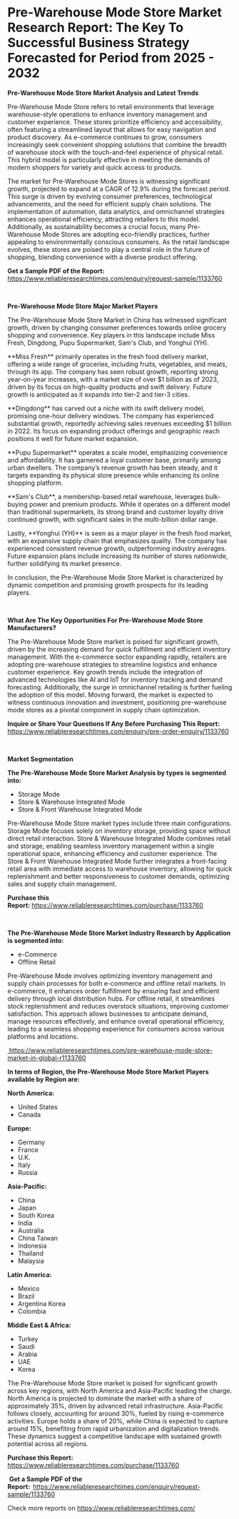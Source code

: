 <p><h1>Pre-Warehouse Mode Store Market Research Report: The Key To Successful Business Strategy Forecasted for Period from 2025 - 2032</h1></p><p><strong>Pre-Warehouse Mode Store Market Analysis and Latest Trends</strong></p>
<p><p>Pre-Warehouse Mode Store refers to retail environments that leverage warehouse-style operations to enhance inventory management and customer experience. These stores prioritize efficiency and accessibility, often featuring a streamlined layout that allows for easy navigation and product discovery. As e-commerce continues to grow, consumers increasingly seek convenient shopping solutions that combine the breadth of warehouse stock with the touch-and-feel experience of physical retail. This hybrid model is particularly effective in meeting the demands of modern shoppers for variety and quick access to products.</p><p>The market for Pre-Warehouse Mode Stores is witnessing significant growth, projected to expand at a CAGR of 12.9% during the forecast period. This surge is driven by evolving consumer preferences, technological advancements, and the need for efficient supply chain solutions. The implementation of automation, data analytics, and omnichannel strategies enhances operational efficiency, attracting retailers to this model. Additionally, as sustainability becomes a crucial focus, many Pre-Warehouse Mode Stores are adopting eco-friendly practices, further appealing to environmentally conscious consumers. As the retail landscape evolves, these stores are poised to play a central role in the future of shopping, blending convenience with a diverse product offering.</p></p>
<p><strong>Get a Sample PDF of the Report:&nbsp;</strong> <a href="https://www.reliableresearchtimes.com/enquiry/request-sample/1133760?utm_campaign=2232&utm_medium=2&utm_source=Github&utm_content=ia&utm_term=25032025&utm_id=pre-warehouse-mode-store">https://www.reliableresearchtimes.com/enquiry/request-sample/1133760</a></p>
<p>&nbsp;</p>
<p><strong>Pre-Warehouse Mode Store Major Market Players</strong></p>
<p><p>The Pre-Warehouse Mode Store Market in China has witnessed significant growth, driven by changing consumer preferences towards online grocery shopping and convenience. Key players in this landscape include Miss Fresh, Dingdong, Pupu Supermarket, Sam's Club, and Yonghui (YH).</p><p>**Miss Fresh** primarily operates in the fresh food delivery market, offering a wide range of groceries, including fruits, vegetables, and meats, through its app. The company has seen robust growth, reporting strong year-on-year increases, with a market size of over $1 billion as of 2023, driven by its focus on high-quality products and swift delivery. Future growth is anticipated as it expands into tier-2 and tier-3 cities.</p><p>**Dingdong** has carved out a niche with its swift delivery model, promising one-hour delivery windows. The company has experienced substantial growth, reportedly achieving sales revenues exceeding $1 billion in 2022. Its focus on expanding product offerings and geographic reach positions it well for future market expansion.</p><p>**Pupu Supermarket** operates a scale model, emphasizing convenience and affordability. It has garnered a loyal customer base, primarily among urban dwellers. The company’s revenue growth has been steady, and it targets expanding its physical store presence while enhancing its online shopping platform.</p><p>**Sam's Club**, a membership-based retail warehouse, leverages bulk-buying power and premium products. While it operates on a different model than traditional supermarkets, its strong brand and customer loyalty drive continued growth, with significant sales in the multi-billion dollar range.</p><p>Lastly, **Yonghui (YH)** is seen as a major player in the fresh food market, with an expansive supply chain that emphasizes quality. The company has experienced consistent revenue growth, outperforming industry averages. Future expansion plans include increasing its number of stores nationwide, further solidifying its market presence. </p><p>In conclusion, the Pre-Warehouse Mode Store Market is characterized by dynamic competition and promising growth prospects for its leading players.</p></p>
<p>&nbsp;</p>
<p><strong>What Are The Key Opportunities For Pre-Warehouse Mode Store Manufacturers?</strong></p>
<p><p>The Pre-Warehouse Mode Store market is poised for significant growth, driven by the increasing demand for quick fulfillment and efficient inventory management. With the e-commerce sector expanding rapidly, retailers are adopting pre-warehouse strategies to streamline logistics and enhance customer experience. Key growth trends include the integration of advanced technologies like AI and IoT for inventory tracking and demand forecasting. Additionally, the surge in omnichannel retailing is further fueling the adoption of this model. Moving forward, the market is expected to witness continuous innovation and investment, positioning pre-warehouse mode stores as a pivotal component in supply chain optimization.</p></p>
<p><strong>Inquire or Share Your Questions If Any Before Purchasing This Report:</strong> <a href="https://www.reliableresearchtimes.com/enquiry/pre-order-enquiry/1133760?utm_campaign=2232&utm_medium=2&utm_source=Github&utm_content=ia&utm_term=25032025&utm_id=pre-warehouse-mode-store">https://www.reliableresearchtimes.com/enquiry/pre-order-enquiry/1133760</a></p>
<p>&nbsp;</p>
<p><strong>Market Segmentation</strong></p>
<p><strong>The Pre-Warehouse Mode Store Market Analysis by types is segmented into:</strong></p>
<p><ul><li>Storage Mode</li><li>Store & Warehouse Integrated Mode</li><li>Store & Front Warehouse Integrated Mode</li></ul></p>
<p><p>Pre-Warehouse Mode Store market types include three main configurations. Storage Mode focuses solely on inventory storage, providing space without direct retail interaction. Store & Warehouse Integrated Mode combines retail and storage, enabling seamless inventory management within a single operational space, enhancing efficiency and customer experience. The Store & Front Warehouse Integrated Mode further integrates a front-facing retail area with immediate access to warehouse inventory, allowing for quick replenishment and better responsiveness to customer demands, optimizing sales and supply chain management.</p></p>
<p><strong>Purchase this Report:&nbsp;</strong><a href="https://www.reliableresearchtimes.com/purchase/1133760?utm_campaign=2232&utm_medium=2&utm_source=Github&utm_content=ia&utm_term=25032025&utm_id=pre-warehouse-mode-store">https://www.reliableresearchtimes.com/purchase/1133760</a></p>
<p>&nbsp;</p>
<p><strong>The Pre-Warehouse Mode Store Market Industry Research by Application is segmented into:</strong></p>
<p><ul><li>e-Commerce</li><li>Offline Retail</li></ul></p>
<p><p>Pre-Warehouse Mode involves optimizing inventory management and supply chain processes for both e-commerce and offline retail markets. In e-commerce, it enhances order fulfillment by ensuring fast and efficient delivery through local distribution hubs. For offline retail, it streamlines stock replenishment and reduces overstock situations, improving customer satisfaction. This approach allows businesses to anticipate demand, manage resources effectively, and enhance overall operational efficiency, leading to a seamless shopping experience for consumers across various platforms and locations.</p></p>
<p><a href="https://www.reliableresearchtimes.com/pre-warehouse-mode-store-market-in-global-r1133760?utm_campaign=2232&utm_medium=2&utm_source=Github&utm_content=ia&utm_term=25032025&utm_id=pre-warehouse-mode-store">&nbsp;https://www.reliableresearchtimes.com/pre-warehouse-mode-store-market-in-global-r1133760</a></p>
<p><strong>In terms of Region, the Pre-Warehouse Mode Store Market Players available by Region are:</strong></p>
<p>
    <p> <strong> North America: </strong>
        <ul>
            <li>United States</li>
            <li>Canada</li>
        </ul>
        </p> 
    <p> <strong> Europe: </strong>
        <ul>
            <li>Germany</li>
            <li>France</li>
            <li>U.K.</li>
            <li>Italy</li>
            <li>Russia</li>
        </ul>
        </p> 
    <p> <strong> Asia-Pacific: </strong>
        <ul>
            <li>China</li>
            <li>Japan</li>
            <li>South Korea</li>
            <li>India</li>
            <li>Australia</li>
            <li>China Taiwan</li>
            <li>Indonesia</li>
            <li>Thailand</li>
            <li>Malaysia</li>
        </ul>
        </p> 
    <p> <strong> Latin America: </strong>
        <ul>
            <li>Mexico</li>
            <li>Brazil</li>
            <li>Argentina Korea</li>
            <li>Colombia</li>
        </ul>
        </p> 
    <p> <strong> Middle East & Africa: </strong>
        <ul>
            <li>Turkey</li>
            <li>Saudi</li>
            <li>Arabia</li>
            <li>UAE</li>
            <li>Korea</li>
        </ul>
    </p>
    </p>
<p><p>The Pre-Warehouse Mode Store market is poised for significant growth across key regions, with North America and Asia-Pacific leading the charge. North America is projected to dominate the market with a share of approximately 35%, driven by advanced retail infrastructure. Asia-Pacific follows closely, accounting for around 30%, fueled by rising e-commerce activities. Europe holds a share of 20%, while China is expected to capture around 15%, benefiting from rapid urbanization and digitalization trends. These dynamics suggest a competitive landscape with sustained growth potential across all regions.</p></p>
<p><strong>Purchase this Report: </strong><a href="https://www.reliableresearchtimes.com/purchase/1133760?utm_campaign=2232&utm_medium=2&utm_source=Github&utm_content=ia&utm_term=25032025&utm_id=pre-warehouse-mode-store">https://www.reliableresearchtimes.com/purchase/1133760</a></p>
<p>&nbsp;<strong>Get a Sample PDF of the Report:&nbsp;&nbsp;</strong><a href="https://www.reliableresearchtimes.com/enquiry/request-sample/1133760?utm_campaign=2232&utm_medium=2&utm_source=Github&utm_content=ia&utm_term=25032025&utm_id=pre-warehouse-mode-store">https://www.reliableresearchtimes.com/enquiry/request-sample/1133760</a></p>
<p><strong></strong></p>
<p>Check more reports on <a href="https://www.reliableresearchtimes.com/?utm_campaign=2232&utm_medium=2&utm_source=Github&utm_content=ia&utm_term=25032025&utm_id=pre-warehouse-mode-store">https://www.reliableresearchtimes.com/</a></p>